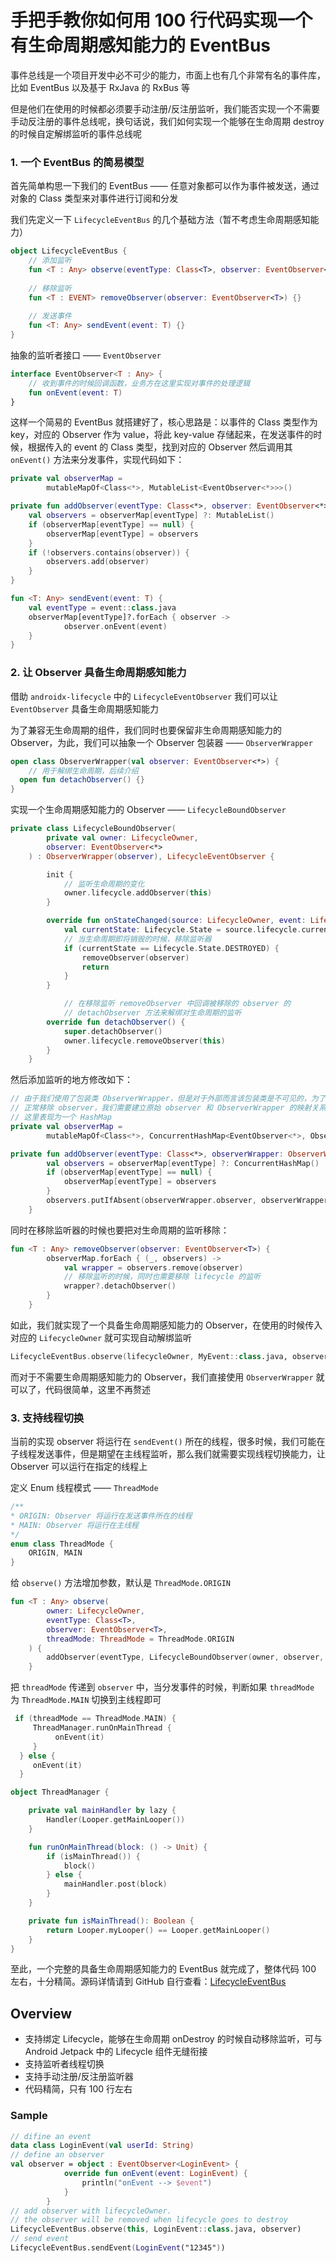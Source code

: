 # 手把手教你如何用 100 行代码实现一个有生命周期感知能力的 EventBus



事件总线是一个项目开发中必不可少的能力，市面上也有几个非常有名的事件库，比如 EventBus 以及基于 RxJava 的 RxBus 等

但是他们在使用的时候都必须要手动注册/反注册监听，我们能否实现一个不需要手动反注册的事件总线呢，换句话说，我们如何实现一个能够在生命周期 destroy 的时候自定解绑监听的事件总线呢

### 1. 一个 EventBus 的简易模型

首先简单构思一下我们的 EventBus —— 任意对象都可以作为事件被发送，通过对象的 Class 类型来对事件进行订阅和分发

我们先定义一下 `LifecycleEventBus` 的几个基础方法（暂不考虑生命周期感知能力）

```kotlin
object LifecycleEventBus {
    // 添加监听
    fun <T : Any> observe(eventType: Class<T>, observer: EventObserver<T>) {}
  
  	// 移除监听
    fun <T : EVENT> removeObserver(observer: EventObserver<T>) {}
  
  	// 发送事件
  	fun <T: Any> sendEvent(event: T) {}
}
```

抽象的监听者接口 —— `EventObserver`

```kotlin
interface EventObserver<T : Any> {
  	// 收到事件的时候回调函数，业务方在这里实现对事件的处理逻辑
    fun onEvent(event: T)
}
```

这样一个简易的 EventBus 就搭建好了，核心思路是：以事件的 Class 类型作为 key，对应的 Observer 作为 value，将此 key-value 存储起来，在发送事件的时候，根据传入的 event 的 Class 类型，找到对应的 Observer 然后调用其 `onEvent()` 方法来分发事件，实现代码如下：

```kotlin
private val observerMap =
        mutableMapOf<Class<*>, MutableList<EventObserver<*>>>()

private fun addObserver(eventType: Class<*>, observer: EventObserver<*>) {
    val observers = observerMap[eventType] ?: MutableList()
    if (observerMap[eventType] == null) {
        observerMap[eventType] = observers
    }
  	if (!observers.contains(observer)) {
      	observers.add(observer)
    }
}

fun <T: Any> sendEvent(event: T) {
  	val eventType = event::class.java
    observerMap[eventType]?.forEach { observer ->
    		observer.onEvent(event)
    }
}

```

### 2. 让 Observer 具备生命周期感知能力

借助 `androidx-lifecycle` 中的 `LifecycleEventObserver` 我们可以让 `EventObserver` 具备生命周期感知能力

为了兼容无生命周期的组件，我们同时也要保留非生命周期感知能力的 Observer，为此，我们可以抽象一个 Observer 包装器 —— `ObserverWrapper`

```kotlin
open class ObserverWrapper(val observer: EventObserver<*>) {
	// 用于解绑生命周期，后续介绍	
  open fun detachObserver() {}
}
```

实现一个生命周期感知能力的 Observer —— `LifecycleBoundObserver`

```kotlin
private class LifecycleBoundObserver(
        private val owner: LifecycleOwner,
        observer: EventObserver<*>
    ) : ObserverWrapper(observer), LifecycleEventObserver {

        init {
            // 监听生命周期的变化
            owner.lifecycle.addObserver(this)
        }

        override fun onStateChanged(source: LifecycleOwner, event: Lifecycle.Event) {
            val currentState: Lifecycle.State = source.lifecycle.currentState
            // 当生命周期即将销毁的时候，移除监听器
            if (currentState == Lifecycle.State.DESTROYED) {
                removeObserver(observer)
                return
            }
        }

  			// 在移除监听 removeObserver 中回调被移除的 observer 的
  			// detachObserver 方法来解绑对生命周期的监听
        override fun detachObserver() {
            super.detachObserver()
            owner.lifecycle.removeObserver(this)
        }
    }
```

然后添加监听的地方修改如下：

```kotlin
// 由于我们使用了包装类 ObserverWrapper，但是对于外部而言该包装类是不可见的，为了能够
// 正常移除 observer，我们需要建立原始 observer 和 ObserverWrapper 的映射关系
// 这里表现为一个 HashMap
private val observerMap =
        mutableMapOf<Class<*>, ConcurrentHashMap<EventObserver<*>, ObserverWrapper>>()

private fun addObserver(eventType: Class<*>, observerWrapper: ObserverWrapper) {
        val observers = observerMap[eventType] ?: ConcurrentHashMap()
        if (observerMap[eventType] == null) {
            observerMap[eventType] = observers
        }
        observers.putIfAbsent(observerWrapper.observer, observerWrapper)
    }
```

同时在移除监听器的时候也要把对生命周期的监听移除：

```kotlin
fun <T : Any> removeObserver(observer: EventObserver<T>) {
        observerMap.forEach { (_, observers) ->
            val wrapper = observers.remove(observer)
            // 移除监听的时候，同时也需要移除 lifecycle 的监听
            wrapper?.detachObserver()
        }
    }
```

如此，我们就实现了一个具备生命周期感知能力的 Observer，在使用的时候传入对应的 `LifecycleOwner` 就可实现自动解绑监听

```kotlin 
LifecycleEventBus.observe(lifecycleOwner, MyEvent::class.java, observer)
```

而对于不需要生命周期感知能力的 Observer，我们直接使用 `ObserverWrapper` 就可以了，代码很简单，这里不再赘述

### 3. 支持线程切换

当前的实现 observer 将运行在 `sendEvent()` 所在的线程，很多时候，我们可能在子线程发送事件，但是期望在主线程监听，那么我们就需要实现线程切换能力，让 Observer 可以运行在指定的线程上

定义 Enum 线程模式 —— `ThreadMode`

```kotlin
/** 
* ORIGIN: Observer 将运行在发送事件所在的线程
* MAIN: Observer 将运行在主线程
*/
enum class ThreadMode {
    ORIGIN, MAIN
}
```

给 `observe()` 方法增加参数，默认是 `ThreadMode.ORIGIN`

```kotlin
fun <T : Any> observe(
        owner: LifecycleOwner,
        eventType: Class<T>,
        observer: EventObserver<T>,
        threadMode: ThreadMode = ThreadMode.ORIGIN
    ) {
        addObserver(eventType, LifecycleBoundObserver(owner, observer, threadMode))
    }
```

把 `threadMode` 传递到 `observer` 中，当分发事件的时候，判断如果 `threadMode` 为 `ThreadMode.MAIN` 切换到主线程即可

```kotlin
 if (threadMode == ThreadMode.MAIN) {
     ThreadManager.runOnMainThread {
          onEvent(it)
     }
  } else {
     onEvent(it)
  }
```

```kotlin
object ThreadManager {

    private val mainHandler by lazy {
        Handler(Looper.getMainLooper())
    }

    fun runOnMainThread(block: () -> Unit) {
        if (isMainThread()) {
            block()
        } else {
            mainHandler.post(block)
        }
    }

    private fun isMainThread(): Boolean {
        return Looper.myLooper() == Looper.getMainLooper()
    }
}
```



至此，一个完整的具备生命周期感知能力的 EventBus 就完成了，整体代码 100 左右，十分精简。源码详情请到 GitHub 自行查看：[LifecycleEventBus](https://github.com/GeeJoe/LifecycleEventBus)

## Overview

- 支持绑定 Lifecycle，能够在生命周期 onDestroy 的时候自动移除监听，可与 Android Jetpack 中的 Lifecycle 组件无缝衔接
- 支持监听者线程切换
- 支持手动注册/反注册监听器
- 代码精简，只有 100 行左右

### Sample

```kotlin
// difine an event
data class LoginEvent(val userId: String)
// define an observer 
val observer = object : EventObserver<LoginEvent> {
            override fun onEvent(event: LoginEvent) {
                println("onEvent --> $event")
            }
        }
// add observer with lifecycleOwner.
// the observer will be removed when lifecycle goes to destroy
LifecycleEventBus.observe(this, LoginEvent::class.java, observer)
// send event
LifecycleEventBus.sendEvent(LoginEvent("12345"))
```



